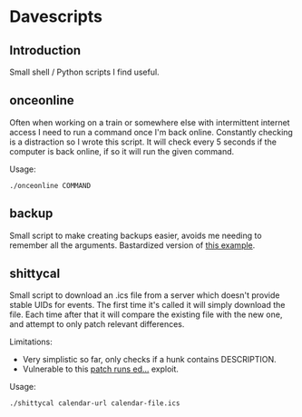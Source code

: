 # Davescripts

## Introduction

Small shell / Python scripts I find useful.

## onceonline

Often when working on a train or somewhere else with intermittent internet
access I need to run a command once I'm back online. Constantly checking is a
distraction so I wrote this script. It will check every 5 seconds if the
computer is back online, if so it will run the given command.

Usage:

    ./onceonline COMMAND

## backup

Small script to make creating backups easier, avoids me needing to remember all
the arguments. Bastardized version of [this example](https://borgbackup.readthedocs.io/en/stable/quickstart.html#automating-backups).

## shittycal

Small script to download an .ics file from a server which doesn't provide stable
UIDs for events. The first time it's called it will simply download the file.
Each time after that it will compare the existing file with the new one, and
attempt to only patch relevant differences.

Limitations:

 - Very simplistic so far, only checks if a hunk contains DESCRIPTION.
 - Vulnerable to this [patch runs ed...](http://rachelbythebay.com/w/2018/04/05/bangpatch/) exploit.

Usage:

    ./shittycal calendar-url calendar-file.ics
